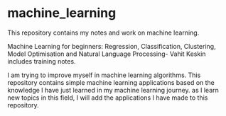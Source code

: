 # machine_learning
This repository contains my notes and work on machine learning.

Machine Learning for beginners: Regression, Classification, Clustering, Model Optimisation and Natural Language Processing- Vahit Keskin includes training notes.

I am trying to improve myself in machine learning algorithms. This repository contains simple machine learning applications based on the knowledge I have just learned in my machine learning journey. as I learn new topics in this field, I will add the applications I have made to this repository. 

